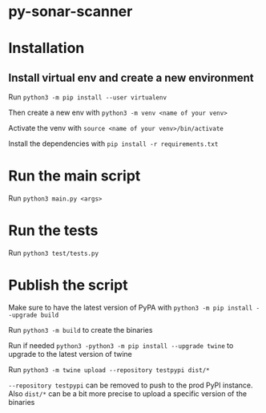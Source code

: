 # py-sonar-scanner

# Installation 

## Install virtual env and create a new environment

Run `python3 -m pip install --user virtualenv`

Then create a new env with `python3 -m venv <name of your venv>`

Activate the venv with `source <name of your venv>/bin/activate`

Install the dependencies with `pip install -r requirements.txt`

# Run the main script

Run `python3 main.py <args>`

# Run the tests

Run `python3 test/tests.py`


# Publish the script

Make sure to have the latest version of PyPA with `python3 -m pip install --upgrade build`

Run `python3 -m build` to create the binaries

Run if needed `python3 -python3 -m pip install --upgrade twine` to upgrade to the latest version of twine

Run `python3 -m twine upload --repository testpypi dist/*` 

`--repository testpypi` can be removed to push to the prod PyPI instance.
Also `dist/*` can be a bit more precise to upload a specific version of the binaries
